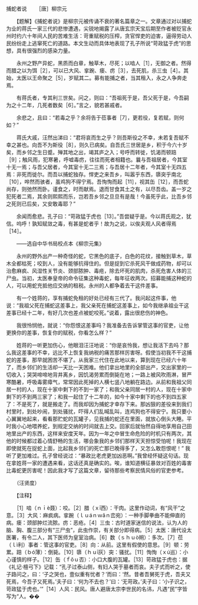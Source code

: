 捕蛇者说
　　［唐］柳宗元　

　　【题解】《捕蛇者说》是柳宗元被传诵不衰的著名篇章之一。文章通过对以捕蛇为业的蒋氏一家三代的悲惨遭遇，尖锐地揭露了从唐玄宗天宝后期至作者被贬官永州时约六十年间人民的苦难生活：苛重赋税的压榨，贪官悍吏的迫害，逼得劳动人民纷纷走上逃窜死亡的道路。本文生动而具体地表现了孔子所说“苛政猛于虎”的思想，具有很强烈的感染力量。　　

　　永州之野产异蛇，黑质而白章，触草木，尽死；以啮人［1］，无御之者。然得而腊之以为饵［2］，可以已大风、挛踠、瘘、疠［3］，去死肌，杀三虫［4］。其始，太医以王命聚之［5］，岁赋其二。募有能捕之者，当其租入，永之人争奔走焉。

　　有蒋氏者，专其利三世矣。问之，则曰：“吾祖死于是，吾父死于是，今吾嗣为之十二年，几死者数矣［6］。”言之，貌若甚戚者。

　　余悲之，且曰：“若毒之乎？余将告于莅事者［7］，更若役，复若赋，则何如？”

　　蒋氏大戚，汪然出涕曰：“君将哀而生之乎？则吾斯役之不幸，未若复吾赋不幸之甚也。向吾不为斯役［8］，则久已病矣。自吾氏三世居是乡，积于今六十岁矣，而乡邻之生日蹙。殚其地之出，竭其庐之入；号呼而转徙，饥渴而顿踣［9］；触风雨，犯寒暑，呼嘘毒疠，往往而死者相籍也。曩与吾祖居者，今其室十无一焉；与吾父居者，今其室十无二三焉；与吾居十二年者，今其室十无四五焉：非死而徙尔。而吾以捕蛇独存。悍吏之来吾乡，叫嚣乎东西，隳突乎南北［10］，哗然而骇者，虽鸡狗不得宁焉。吾恂恂而起［11］，视其缶［12］，而吾蛇尚存，则弛然而卧。谨食之，时而献焉。退而甘食其土之有，以尽吾齿。盖一岁之犯死者二焉，其余则熙熙而乐，岂若吾乡邻之旦旦有是哉！今虽死乎此，比吾乡邻之死则已后矣，又安敢毒耶？”

　　余闻而愈悲。孔子曰：“苛政猛于虎也［13］。”吾尝疑乎是。今以蒋氏观之，犹信。呜呼！孰知赋敛之毒，有甚是蛇者乎！故为之说，以俟夫观人风者得焉［14］。

　　——选自中华书局校点本《柳宗元集》　　

　　永州的野外出产一种奇怪的蛇，它黑色的底子，白色的花纹，接触到草木，草木全都枯死；咬到人，没有能够抗得住的。但是捉到它杀死风干做成药物，却可以治愈麻疯、风湿性关节炎、颈部脓肿、毒疮，除去坏死的肌肉，杀死危害人体的三尸虫。当初，太医奉皇帝的命令征集这种毒蛇，每年征收两次。招募能捕这种蛇的人，可以用蛇充抵他应交纳的租税。永州的人都争着去干这件差事。

　　有一个姓蒋的，享有捕蛇免租的好处已经有三代了。我问起这件事，他说：“我祖父死在捕蛇这差事上，我父亲死在捕蛇这差事上，如今我继承祖业干这差事已经十二年，有好几次也差点被蛇咬死。”说着，露出很悲伤的神色。

　　我很怜悯他，就说：“你怨恨这差事吗？我准备去告诉掌管这事的官吏，让他更换你的差事，恢复你的赋税，你看怎么样？”

　　姓蒋的一听更加伤心，他眼泪汪汪地说：“你是哀怜我，想让我活下去吗？那么我这差事的不幸，远比不上恢复我纳税的痛苦那样厉害呀。假使当初我不干这捕蛇的差事，那早就困苦不堪了。从我家三代住在此地以来，算到现在已经六十年了，而乡邻们的生活却一天比一天困难。他们拿出地里的全部出产，交出家里的一切收入；哭哭啼啼地背井离乡，因饥渴劳累而倒毙在地；一路上被风吹雨淋，冒严寒酷暑，呼吸毒雾瘴气，常常因此死掉的人横七竖八地躺在路边。从前和我祖父同居一村的人，现在十家中剩下的不到一家了；和我父亲同居一村的人，现在十家中剩下的不到两三家了；和我一起住了十二年的，如今十家中剩下的也不到四五家了：不是死了，就是搬走了。而我却因为捕蛇才幸存下来。那凶狠的差役来到我们村里时，到处吵闹，到处骚扰，吓得人们乱喊乱叫，连鸡狗也不得安宁。我只要小心翼翼地起来，看看那贮蛇的瓦罐子，见我捕的蛇还在里面，就放心倒头大睡。平时我小心地喂养蛇，到规定交纳的时间就去上交。回家后就怡然自得地享用自己田地里出产的东西，这样来安度天年。因为一年之中冒生命危险的时机只有两次，其他的时候都过着心情舒畅的生活，哪会象我的乡邻们那样天天担惊受怕呢！我现在即使就死在捉蛇上面，比起我乡邻们的死亡那已晚得多了，又怎么敢怨恨呢！” 我听了更加难过。孔子曾经说过：“暴政比老虎更加凶恶啊。”我曾经怀疑这句话。现在拿姓蒋一家的遭遇来看，这话还真是确实的。唉，谁知道横征暴敛对百姓的毒害比毒蛇更厉害呢！因此我才写了这篇文章，留待那些考察民情风俗的官吏参考。

　　（汪贤度）

　　【注释】

　　［1］啮（ｎｉè聂）：咬。［2］腊（ｘī西）：干肉。这里作动词，有“风干”之意。［3］大风：麻疯病。挛踠（ｌｕáｎｗǎｎ峦宛）：一种手脚拳曲不能伸直的病。瘘：颈部肿烂流脓。疠：恶疮。［4］三虫：古时道家迷信的说法，认为人的脑、胸、腹三部分有“三尸虫”，此虫作崇，有关部分即得病。［5］太医：唐代设太医署，有令二人，其下医师为皇室治病。［6］数（ｓｈｕò朔）：多次。［7］莅（ｌì利）事者：管这事的官吏。［8］向：从前。这里有假使的意思。［9］顿：劳累。踣（ｂó薄）：倒毙。［10］隳（ｈｕī灰）突：骚扰。［11］恂恂（ｘú巡）：小心谨慎的样子。［12］缶（ｆǒｕ否）：小口大腹的瓦罐。［13］苛政猛于虎也：据《礼记·檀弓下》记载：“孔子过泰山侧，有妇人哭于墓者而哀。夫子式而听之，使子路问之，曰：‘子之哭也，壹似重有忧者？’而曰：‘然。昔者吾舅死于虎，吾夫又死焉，今吾子又死焉。’夫子曰：‘何为不去也？’曰：‘无苛政。’夫子曰：‘小子识之，苛政猛于虎也。’”［14］人风：民风。唐人避唐太宗李世民的名讳，凡遇“民”字皆写为“人。�� 


